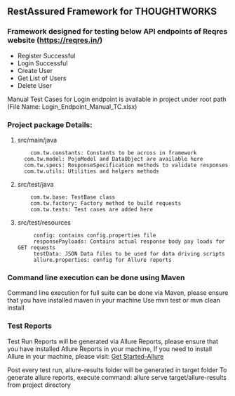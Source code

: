 ## RestAssured Framework for THOUGHTWORKS


### Framework designed for testing below API endpoints of Reqres website (https://reqres.in/)
- Register Successful
- Login Successful
- Create User
- Get List of Users
- Delete User


Manual Test Cases for Login endpoint is available in project under root path (File Name: Login_Endpoint_Manual_TC.xlsx)

### Project package Details:

1. src/main/java 

		   com.tw.constants: Constants to be across in framework
         com.tw.model: PojoModel and DataObject are available here
         com.tw.specs: ResponseSpecification methods to validate responses
         com.tw.utils: Utilities and helpers methods
         
 2. src/test/java
 
			com.tw.base: TestBase class
			com.tw.factory: Factory method to build requests
			com.tw.tests: Test cases are added here
			
3. src/test/resources

			config: contains config.properties file
			responsePayloads: Contains actual response body pay loads for GET requests
			testData: JSON Data files to be used for data driving scripts
			allure.properties: config for Allure reports
	
### Command line execution can be done using Maven
Command line execution for full suite can be done via Maven, please ensure that you have installed maven in your machine
    Use mvn test or mvn clean install

### Test Reports
Test Run Reports will be generated via Allure Reports, please ensure that you have installed Allure Reports in your machine, 
If you need to install Allure in your machine, please visit: [Get Started-Allure](https://docs.qameta.io/allure/#_get_started) 

Post every test run, allure-results folder will be generated in target folder
To generate allure reports, execute command: allure serve target/allure-results from project directory
